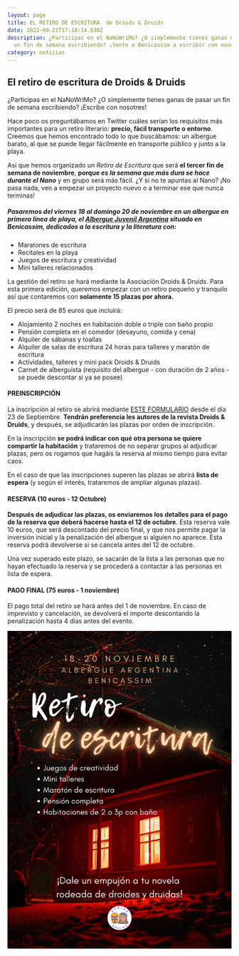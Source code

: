 ```yaml
---
layout: page
title: EL RETIRO DE ESCRITURA  de Droids & Druids
date: 2022-09-21T17:18:14.630Z
description: ¿Participas en el NaNoWriMo? ¿O simplemente tienes ganas de pasar
  un fin de semana escribiendo? ¡Vente a Benicassim a escribir con nosotres!
category: noticias
---
```

## El retiro de escritura de Droids & Druids

¿Participas en el NaNoWriMo? ¿O simplemente tienes ganas de pasar un fin de semana escribiendo? ¡Escribe con nosotres!

Hace poco os preguntábamos en Twitter cuáles serían los requisitos más importantes para un retiro literario: **precio, fácil transporte o entorno**. Creemos que hemos encontrado todo lo que buscábamos: un albergue barato, al que se puede llegar fácilmente en transporte público y junto a la playa.

Así que hemos organizado un *Retiro de Escritura* que será **el tercer fin de semana de noviembre**, **porque *es la semana que más dura se hace durante el Nano*** y en grupo será más fácil. ¿Y si no te apuntas al Nano? ¡No pasa nada, ven a empezar un proyecto nuevo o a terminar ese que nunca terminas!

##### Pasaremos del viernes 18 al domingo 20 de noviembre en un albergue en primera línea de playa, el [Albergue Juvenil Argentina](https://ivaj.gva.es/es/detalle-albergue/-/asset_publisher/j5whEpT4Ok1b/content/albergue-juvenil-argentina-benicasim) situado en Benicassim, dedicados a la escritura y la literatura con:

* Maratones de escritura
* Recitales en la playa
* Juegos de escritura y creatividad
* Mini talleres relacionados 

La gestión del retiro se hará mediante la Asociación Droids & Druids. Para esta primera edición, queremos empezar con un retiro pequeño y tranquilo así que contaremos con **solamente 15 plazas por ahora.** 

El precio será de 85 euros que incluirá:

* Alojamiento 2 noches en habitación doble o triple con baño propio
* Pensión completa en el comedor (desayuno, comida y cena)
* Alquiler de sábanas y toallas
* Alquiler de salas de escritura 24 horas para talleres y maratón de escritura
* Actividades, talleres y mini pack Droids & Druids
* Carnet de alberguista (requisito del albergue - con duración de 2 años - se puede descontar si ya se posee)

#### PREINSCRIPCIÓN

La inscripción al retiro se abrirá mediante [ESTE FORMULARIO](https://docs.google.com/forms/d/1Qkh8EPuv2KLG0Eilpi_GzZ5eonrmj7hdiT3BLfSacsk/edit) desde el día 23 de Septiembre. **Tendrán preferencia les autores de la revista Droids & Druids**, y después, se adjudicarán las plazas por orden de inscripción. 

En la inscripción **se podrá indicar con qué otra persona se quiere compartir la habitación** y trataremos de no separar grupos al adjudicar plazas, pero os rogamos que hagáis la reserva al mismo tiempo para evitar caos.

En el caso de que las inscripciones superen las plazas se abrirá **lista de espera** (y según el interés, trataremos de ampliar algunas plazas). 

#### RESERVA (10 euros - 12 Octubre)

**Después de adjudicar las plazas, os enviaremos los detalles para el pago de la reserva que deberá hacerse hasta el 12 de octubre**. Esta reserva vale 10 euros, que será descontado del precio final, y que nos permite pagar la inversión inicial y la penalización del albergue si alguien no aparece. Esta reserva podrá devolverse si se cancela antes del 12 de octubre. 

Una vez superado este plazo, se sacarán de la lista a las personas que no hayan efectuado la reserva y se procederá a contactar a las personas en lista de espera.

#### PAGO FINAL (75 euros - 1 noviembre)

El pago total del retiro se hará antes del 1 de noviembre. En caso de imprevisto y cancelación, se  devolverá el importe descontando la penalización hasta 4 días antes del evento.

![Cartel que dice: Retiro de escritura - * Alojamiento 2 noches en habitación doble o triple con baño propio * Pensión completa en el comedor (desayuno, comida y cena) * Alquiler de sábanas y toallas * Alquiler de salas de escritura 24 horas para talleres y maratón de escritura * Actividades, talleres y mini pack Droids & Druids * Carnet de alberguista (requisito del albergue - con duración de 2 años - se puede descontar si ya se posee)](/public/images/rsz_1retiro_a4.png)